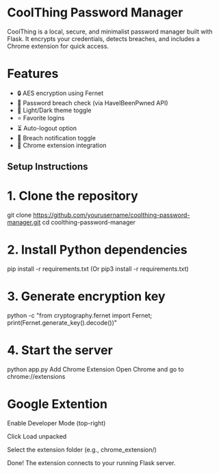 # CoolThing Password Manager

CoolThing is a local, secure, and minimalist password manager built with Flask. It encrypts your credentials, detects breaches, and includes a Chrome extension for quick access.


# Features

- 🔒 AES encryption using Fernet
- 🔐 Password breach check (via HaveIBeenPwned API)
- 🌙 Light/Dark theme toggle
- ⭐ Favorite logins
- ⏳ Auto-logout option
- 📩 Breach notification toggle
- 🧩 Chrome extension integration


## Setup Instructions

# 1. Clone the repository
git clone https://github.com/yourusername/coolthing-password-manager.git
cd coolthing-password-manager

# 2. Install Python dependencies
pip install -r requirements.txt (Or pip3 install -r requirements.txt)

# 3. Generate encryption key
python -c "from cryptography.fernet import Fernet; print(Fernet.generate_key().decode())"

# 4. Start the server

python app.py
Add Chrome Extension
Open Chrome and go to chrome://extensions

# Google Extention
Enable Developer Mode (top-right)

Click Load unpacked

Select the extension folder (e.g., chrome_extension/)

Done! The extension connects to your running Flask server.
